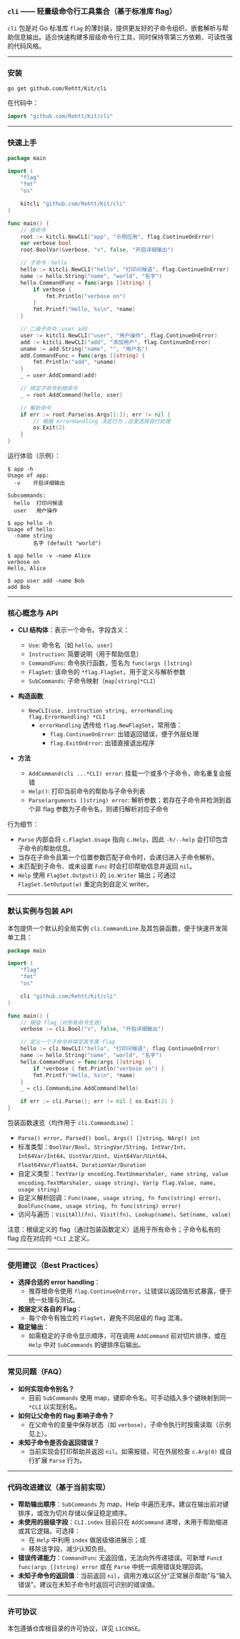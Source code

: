 ### `cli` —— 轻量级命令行工具集合（基于标准库 flag）

`cli` 包是对 Go 标准库 `flag` 的薄封装，提供更友好的子命令组织、嵌套解析与帮助信息输出。适合快速构建多层级命令行工具，同时保持零第三方依赖、可读性强的代码风格。

---

### 安装

```bash
go get github.com/Rehtt/Kit/cli
```

在代码中：

```go
import "github.com/Rehtt/Kit/cli"
```

---

### 快速上手

```go
package main

import (
    "flag"
    "fmt"
    "os"

    kitcli "github.com/Rehtt/Kit/cli"
)

func main() {
    // 根命令
    root := kitcli.NewCLI("app", "示例应用", flag.ContinueOnError)
    var verbose bool
    root.BoolVar(&verbose, "v", false, "开启详细输出")

    // 子命令：hello
    hello := kitcli.NewCLI("hello", "打印问候语", flag.ContinueOnError)
    name := hello.String("name", "world", "名字")
    hello.CommandFunc = func(args []string) {
        if verbose {
            fmt.Println("verbose on")
        }
        fmt.Printf("Hello, %s\n", *name)
    }

    // 二级子命令：user add
    user := kitcli.NewCLI("user", "用户操作", flag.ContinueOnError)
    add := kitcli.NewCLI("add", "添加用户", flag.ContinueOnError)
    uname := add.String("name", "", "用户名")
    add.CommandFunc = func(args []string) {
        fmt.Println("add", *uname)
    }
    _ = user.AddCommand(add)

    // 绑定子命令到根命令
    _ = root.AddCommand(hello, user)

    // 解析命令
    if err := root.Parse(os.Args[1:]); err != nil {
        // 根据 errorHandling 决定行为；这里选择自行处理
        os.Exit(2)
    }
}
```

运行体验（示例）：

```text
$ app -h
Usage of app:
  -v    开启详细输出

Subcommands:
  hello  打印问候语
  user   用户操作

$ app hello -h
Usage of hello:
  -name string
        名字 (default "world")

$ app hello -v -name Alice
verbose on
Hello, Alice

$ app user add -name Bob
add Bob
```

---

### 核心概念与 API

- **CLI 结构体**：表示一个命令。字段含义：
  - `Use`: 命令名（如 `hello`、`user`）
  - `Instruction`: 简要说明（用于帮助信息）
  - `CommandFunc`: 命令执行函数，签名为 `func(args []string)`
  - `FlagSet`: 该命令的 `*flag.FlagSet`，用于定义与解析参数
  - `SubCommands`: 子命令映射（`map[string]*CLI`）

- **构造函数**
  - `NewCLI(use, instruction string, errorHandling flag.ErrorHandling) *CLI`
    - `errorHandling` 透传给 `flag.NewFlagSet`，常用值：
      - `flag.ContinueOnError`: 出错返回错误，便于外层处理
      - `flag.ExitOnError`: 出错直接退出程序

- **方法**
  - `AddCommand(cli ...*CLI) error`: 挂载一个或多个子命令，命名重复会报错
  - `Help()`: 打印当前命令的帮助与子命令列表
  - `Parse(arguments []string) error`: 解析参数；若存在子命令并检测到首个非 flag 参数为子命令名，则递归解析对应子命令

行为细节：

- `Parse` 内部会将 `c.FlagSet.Usage` 指向 `c.Help`，因此 `-h/--help` 会打印包含子命令的帮助信息。
- 当存在子命令且第一个位置参数匹配子命令时，会递归进入子命令解析。
- 未匹配到子命令、或未设置 `Func` 时会打印帮助信息并返回 `nil`。
- `Help` 使用 `FlagSet.Output()` 的 `io.Writer` 输出；可通过 `FlagSet.SetOutput(w)` 重定向到自定义 writer。

---

### 默认实例与包装 API

本包提供一个默认的全局实例 `cli.CommandLine` 及其包装函数，便于快速开发简单工具：

```go
package main

import (
    "flag"
    "fmt"
    "os"

    cli "github.com/Rehtt/Kit/cli"
)

func main() {
    // 根级 flag（对所有命令生效）
    verbose := cli.Bool("v", false, "开启详细输出")

    // 定义一个子命令并绑定其专属 flag
    hello := cli.NewCLI("hello", "打印问候语", flag.ContinueOnError)
    name := hello.String("name", "world", "名字")
    hello.CommandFunc = func(args []string) {
        if *verbose { fmt.Println("verbose on") }
        fmt.Printf("Hello, %s\n", *name)
    }
    _ = cli.CommandLine.AddCommand(hello)

    if err := cli.Parse(); err != nil { os.Exit(2) }
}
```

包装函数速览（均作用于 `cli.CommandLine`）：

- `Parse() error`、`Parsed() bool`、`Args() []string`、`NArg() int`
- 标准类型：`BoolVar/Bool`、`StringVar/String`、`IntVar/Int`、`Int64Var/Int64`、`UintVar/Uint`、`Uint64Var/Uint64`、`Float64Var/Float64`、`DurationVar/Duration`
- 自定义类型：`TextVar(p encoding.TextUnmarshaler, name string, value encoding.TextMarshaler, usage string)`、`Var(p flag.Value, name, usage string)`
- 自定义解析回调：`Func(name, usage string, fn func(string) error)`、`BoolFunc(name, usage string, fn func(string) error)`
- 访问与遍历：`VisitAll(fn)`、`Visit(fn)`、`Lookup(name)`、`Set(name, value)`

注意：根级定义的 flag（通过包装函数定义）适用于所有命令；子命令私有的 flag 应在对应的 `*CLI` 上定义。

---

### 使用建议（Best Practices）

- **选择合适的 error handling**：
  - 推荐根命令使用 `flag.ContinueOnError`，让错误以返回值形式暴露，便于统一处理与测试。
- **按层定义各自的 Flag**：
  - 每个命令有独立的 `FlagSet`，避免不同层级的 flag 混淆。
- **稳定输出**：
  - 如需稳定的子命令显示顺序，可在调用 `AddCommand` 前对切片排序，或在 `Help` 中对 `SubCommands` 的键排序后输出。

---

### 常见问题（FAQ）

- **如何实现命令别名？**
  - 目前 `SubCommands` 使用 map，键即命令名。可手动插入多个键映射到同一 `*CLI` 以实现别名。
- **如何让父命令的 flag 影响子命令？**
  - 在父命令的变量中保存状态（如 `verbose`），子命令执行时按需读取（示例见上）。
- **未知子命令是否会返回错误？**
  - 当前实现会打印帮助并返回 `nil`。如需报错，可在外层检查 `c.Arg(0)` 或自行扩展 `Parse` 行为。

---

### 代码改进建议（基于当前实现）

- **帮助输出顺序**：`SubCommands` 为 map，Help 中遍历无序。建议在输出前对键排序，或改为切片存储以保证稳定顺序。
- **未使用的层级字段**：`CLI.index` 目前只在 `AddCommand` 递增，未用于帮助缩进或其它逻辑。可选择：
  - 在 `Help` 中利用 `index` 做层级缩进展示；或
  - 移除该字段，减少认知负担。
- **错误传递能力**：`CommandFunc` 无返回值，无法向外传递错误。可新增 `FuncE func(args []string) error` 或在 `Parse` 中统一调用错误处理回调。
- **未知子命令的返回值**：当前返回 `nil`，调用方难以区分“正常展示帮助”与“输入错误”。建议在未知子命令时返回可识别的错误值。

---

### 许可协议

本包遵循仓库根目录的许可协议，详见 `LICENSE`。


